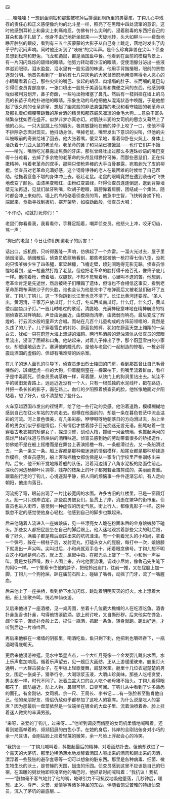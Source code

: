 四

……哇哇哇！一想到金刚钻和那些被吃掉后排泄到厕所里的男婴孩，丁钩儿心中残存的责任心和正义感便像灼灼的北斗星一样，照亮了在黑暗中四处流窜的意识。这时他感到耳轮上和鼻尖上刺痛难忍，仿佛有什么尖利的、浸着剧毒的东西把自己的耳朵和鼻子扎破了。他身不由己地折坐起来——天旋地转，头大如柳斗——费劲地睁开肿胀的眼皮，看到有三五个灰蒙蒙的大影子从自己身上跳走，落地时发出了肉乎乎的沉闷声响。同时他还听到了“吱吱”的尖叫声。是什么珍禽异兽在尖叫？侦查员想到松鸡和野兔，飞龙和鼯鼠，都是酒国盘中餐。他看到在面前的模糊背景上，有一片闪闪烁烁的碧绿的眼睛。他努力转动着沙涩的眼睛，促使泪腺分泌出一些液体滋润眼球。泪水盈盈，泪水里有一股劣酒的味道。他用手背揩揩眼，眼前的景物逐渐分明。他首先看到了一群约有七八只灰色的大家鼠愤怒地用漆黑得令人恶心的小眼睛看着自己，那些尖尖的嘴巴、奓起的胡须、肉塌塌的肚子、长而细的尾巴勾引得侦查员胃部痉挛，一张口喷出一股处于美酒佳肴和粪便之间的东西。他感到喉咙似被利刃划开，鼻子奇酸，一些吣出物堵塞了鼻孔。然后有一枝斜挂在墙上的乌亮的长苗子鸟枪扑进他的眼睛。形象生动的鸟枪把他从混沌状态中唤醒，于是他想起了很久前的仓皇逃窜，想起了幽灵般的非法卖馄饨的老汉和看守陵园的老革命以及那扎着红绸腰带跳舞的茅台酒的精灵和那匹威风凛凛的金毛大狗……意象丰富头绪繁杂犹如百花盛开。似梦非梦亦真亦幻。对肌肤丰润的女司机的思念又蓦然上了他的心头。一只大鼠跳上他的肩头，极其敏捷地在他的脖子上咬了一口，使他不得不排除杂念面对现实。他抖动身体，甩掉老鼠，嘴里发出下意识的尖叫，但他的尖叫被眼前的奇景给堵了回去。他大张着嘴，傻呆呆地，看着仰卧在火炕上、身体上活跃着十几匹大鼠的老革命。老革命的鼻子和耳朵已被饿鼠——也许它们并不饿——啃光，嘴唇吃光暴露出焦黄的牙床，那张曾经吐出过那么多连珠妙语的嘴巴变得十分难看，去掉了多余物的老革命的头颅显得狰狞可怖，而那些恶鼠们，正在抖擞精神，啃着老革命的双手，那两只使枪弄棒的大手白骨暴露，宛若剥光了皮的柳棍。侦查员对老革命充满好感，这个钢骨铮铮的老人在最困难的时候给了自己帮助。他拖着疲惫不堪的身体冲上去，驱赶老鼠。老鼠的眼睛竟然在遭到袭击时飞快地改变了颜色。由漆黑变粉红，由粉红变碧绿，吓得侦查员连连倒退，退到背靠墙壁无法再退，见鼠们龇牙咧嘴，吹胡子瞪眼，肩膀靠着肩膀，团结成一个集体，随时都会冲上来似的。墙上的鸟枪硌着侦查员的背，他急中生智，飞快转身摘下枪，端起来，食指寻找到扳机，摆开架势，如临劲敌般，侦查员大喊：

“不许动，动就打死你们！”

老鼠们你看看我，我看看你，手舞足蹈着，嘲弄侦查员。他怒火上冲，咬牙切齿，骂一声：

“狗日的老鼠！今日让你们知道老子的厉害！”

话出口，扳机倒，只听得轰隆一声响，仿佛起了一个炸雷。一溜火光过去，屋子里硝烟滚滚。硝烟散后，侦查员欣慰地看到，那些老鼠被他一枪打得七倒八歪，没死的只恨爷娘少生了四条腿，窜梁越檩，飞檐走壁，顷刻间跑得无影无踪。侦查员惊惶地看到，这一枪虽然打跑了老鼠，但也把老革命的脸打得千疮百孔，像筛子底儿一样。他抱着枪，倚着墙，双腿软，不知不觉臀着地，心里叫不迭的苦。他想到，老革命肯定是先逝世，然后被耗子们糟蹋了遗体，但谁也不会相信这事实，看到老革命那颗布满铁沙子的头脸，谁也会认为他是先中了枪弹而后又被老鼠们破坏了五官。丁钩儿丁钩儿，这一下你跳到长江里也洗不清了。长江比黄河还要浑。“圣人出，黄河清，千家万户放瓜灯，什么灯，冬瓜西瓜南瓜灯。什么灯，什么灯，黄瓜倭瓜脑袋瓜子灯。”一首儿时唱过的歌谣，清脆地、充满神秘意味地在精神崩溃的特别侦查员耳畔响起，声音由远而近，由模糊而清晰，由微弱而响亮，最后变成了辉煌的、行云流水般的童声大合唱。而站在几百个儿童构成的方阵前领唱的，竟然是久违了的儿子。儿子穿着雪白的衬衫、蔚蓝色短裤，犹如在蔚蓝天空上翱翔的一朵白云，犹如一只在蔚蓝大海上漂游的海鸥。两行热酒般的混浊液体从侦查员的双眼里流出，浸湿了面颊和口角。他站起来，对着儿子伸出了手，那个蔚蓝雪白的小家伙，却缓缓地远去了。塞满他的瞳孔的，是他与老鼠们一起制造的惨相，一桩必将震动酒国的虚假的、但却有嘴难辩的凶杀案。

在儿子的迷人面孔的引导下，侦查员走出烈士陵园的门房，看到那匹曾让自己毛骨悚然的、斑斓猛虎一样的大狗，伸着腿侧歪在一棵翠柏下，狗嘴里流着鲜血，看样子是中毒而死。侦查员丢魂落魄一样，弯着腰，从铁门上的狗洞里钻出去。坑洼不平的破旧沥青路上，远远近近没有一个人，只有一根孤独的水泥线杆，戳在路边，并把一条长长的影子，画在路上。血红的夕阳照着侦查员的脸，他怅怅地面对夕阳站着，想了好久，也不清楚想了些什么。

火车穿越酒国市发出的铿锵声，给了他一些行动的灵感。他沿着道路，模模糊糊地感到自己在往火车站的方向走去。但横在他面前的，却是一条在暮色苍茫中流金溢彩的河流。河上景色很美，有几条彩船，咿咿呀呀地朝落日的方向滑过去，船上坐着的男女们似乎都是情侣，只有情侣才搂着脖子目光痴迷无言无语。船尾站着一位穿着古老衣裙的矫健女子，探颈引臂，划动大橹，搅破一河金琉璃，也搅起满河的腐烂尸体的味道与热烘烘的酒糟味道。侦查员感到她的劳动带着很多的矫揉造作，仿佛她不是在船上摇橹而是在舞台上表演摇橹一样。一条船滑过去，又一条船滑过去，一条一条又一条。船上客都是那种痴迷迷的情侣模样，船尾女都是那种矫揉造作模样。侦查员感到，船上客和摇橹女都仿佛是从一家专门学校里严格训练出来的。后来，他不知不觉地跟着船的队伍，沿着河边铺了八角水泥板的路面往前走。深秋的河边杨柳叶片凋零，残存的枝条上的叶子都宛若金箔剪成的，美丽而贵重。跟着船行走的丁钩儿，心境逐渐平静，把人间的烦恼事一件件逐渐忘却。有人走向朝阳，他走向落日。

河流拐了弯，眼前出现了一片比较宽阔的水面。许多古旧的红楼里，已是一窗窗灯火。船一只只傍岸泊定。那些痴男恨女们，鱼贯上了岸，消逝在繁华的街市里。侦查员也进入街市，感觉到一种虚假的历史气氛。街上行人，都像鬼影子一样。这种飘忽不定的感觉使他身心轻松，他感到自己的脚步也飘起来。

后来他随着人流进入一座娘娘庙，见一些漂亮女人跪在粉面朱唇的金身娘娘膝下磕头。那些女人都把屁股坐在自己的脚后跟上。他入迷地观赏着那些尖尖的鞋后跟，看了好久，满脑子都是鞋后跟踩出来的坑坑洼洼。有一个剃着光头的小和尚，拿着一个弹弓，躲在一根柱子后，发射泥丸，打磕头女人的屁股，每打中一次，娘娘膝下就发出一声尖叫。尖叫过后，小和尚就双手合十，闭着眼念佛号。丁钩儿想不明白这小和尚是何心态，就上去，屈起中指，在那光头上敲了一下。小和尚一声尖叫，竟是女孩声嗓。数十人围上来，齐叱他耍流氓，调戏小尼姑，像鲁迅先生笔下的阿Q一样。一个警察卡住他的脖子，把他拎出庙门，往前一推，又在屁股上加一脚，丁钩儿一个狗抢屎，趴在庙前石阶上，碰破了嘴唇，动摇了门牙，流了一嘴腥血。

后来他上了一座拱桥，看到桥下水光闪烁，跳动着明明灭灭的灯火。水上漂着大船，船上笙歌齐鸣，恍若神仙夜游。

又后来他进了一座酒楼，见一桌周围，坐着十几位戴大檐帽的人在吃酒吃鱼。酒香扑鼻鱼香也扑鼻，勾得他馋涎欲滴，欲上前讨吃，又自惭形秽。后来他实在馋急，觑个空子，饿虎扑食般上去，捏住一瓶酒，抓起一条鱼，转身就跑。跑出好远，才听到后边一片喧哗声。

再后来他躲在一堵墙的阴影里，喝酒吃鱼，鱼只剩下刺，他把刺也嚼碎吞下，一瓶酒喝得底朝天。

更后来他漫游神逛，见水中繁星点点，一个大红月亮像一个金发婴儿跳出水面，水上乐声愈加响亮。循着乐声望去，见一艘巨大画舫，正从上游缓缓驶来。舱里灯火通明，一大群古装女子，在甲板上轻歌曼舞，鼓瑟吹笙。舱里十几位衣冠楚楚的男女，围定一张桌子，猜拳行令，大喝琼浆玉液，大嚼山珍美味。那些人吃相贪婪，男女都一样，时代不同了。张着血盆大口的女人吃个老母猪不抬头。丁钩儿看得眼都花了。画舫逼近，舫上人物，鼻眼可辨，口臭可闻。丁钩儿从中看到了许多熟悉的面孔，有金刚钻、女司机、余一尺、王局长、李书记……有一张脸甚至酷肖他自己。他的亲朋好友、情侣仇敌似乎都参加了这吃人的宴席。为什么说是吃人的宴席？因为那最后一盘菜依然是一位端坐在镀金的大盘子里、流着油喷着香、脸上挂着迷人微笑的丰满男孩。

“来呀，亲爱的丁钩儿，过来呀……”他听到调皮而俏丽的女司机柔情地喊叫着，还看到她高举着的、频频招展的白色小手。在她的身后，伟岸的金刚钻俯身对小巧的余一尺耳语，金刚钻脸上挂着轻蔑的微笑，余一尺脸上浮起会心的冷笑。

“我抗议——”丁钩儿喊叫着，抖擞起最后的精神，对着画舫扑去。但他却跌进了一个露天的大茅坑，那里边稀汤薄水地发酵着酒国人呕出来的酒肉和屙出来的肉酒，漂浮着一些鼓胀的避孕套等等一切可以想象的脏东西。那里是各种病毒、细菌、微生物生长的沃土，是苍蝇的天国，蛆虫的乐园。侦查员感到这里不应该是自己的归宿，在温暖的粥状物即将淹至他的嘴巴时，他抓紧时间喊叫着：“我抗议！我抗——”脏物毫不客气地封了他的嘴，地球引力不可抗议地吸他堕落，几秒钟后，理想、正义、尊严、荣誉、爱情等等诸多神圣的东西，伴随着饱受苦难的特级侦查员，沉入了茅坑的最底层……